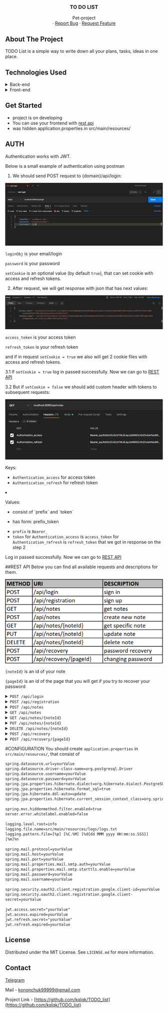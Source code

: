<div align="center">
  <h3 align="center">TO DO LIST</h3>

  <p align="center">
    Pet-project
    <br />
    ·
    <a href="https://github.com/kqlqk/list_TODO/issues">Report Bug</a>
    ·
    <a href="https://github.com/kqlqk/list_TODO/issues">Request Feature</a>
  </p>
</div>

## About The Project
TODO List is a simple way to write down all your plans, tasks, ideas in one place.


## Technologies Used
<details>
  <summary>Back-end</summary>
  <ol>
    <li><p>Java 11</p></li>
    <li><p>Maven</p></li>
    <li><p>Spring</p>
      <ul>
        <li><p>Spring boot</p></li>
            <details>
                <summary>Starters:</summary>
                <ol>
                    <ul>
                    <li><p>Data jpa</p></li>
                        <ul><li><p>Hibernate</p></li></ul>
                    <li><p>Mail</p></li>
                    <li><p>OAuth2 client</p></li>
                    <li><p>Security</p></li>
                    <li><p>Test</p></li>
                        <ul>
                            <li><p>JUnit</p></li>
                            <li><p>Mockito</p></li>
                        </ul>
                    <li><p>Validation</p></li>
                    <li><p>Web mvc</p></li>
                        <ul><li><p>Tomcat</p></li></ul>
                    <li><p>Thymeleaf</p></li>
                    </ul>
                </ol>
            </details>
      </ul>
    </li>
    <li><p>Jackson</p></li>
    <li><p>JsonWebToken</p></li>
    <li><p>PostgreSQL</p></li>
  </ol>
</details>

<details>
  <summary>Front-end</summary>
  <ol>
    <li><p>CSS</p></li>
    <ul>
        <li><p>Bootstrap</p></li>
    </ul>
    <li><p>HTML</p></li>
    <li><p>JavaScript</p></li>
  </ol>
</details>


## Get Started
* project is on developing
* You can use your frontend with <a href="#rest api">rest api</a>
* was hidden application.properties in src/main/resources/


## AUTH
Authentication works with JWT.

Below is a small example of authentication using postman

1. We should send POST request to {domain}/api/login:

<img src="images/auth/login1.png">

`loginObj` is your email/login

`password` is your password

`setCookie` is an optional value (by default `true`), that can set cookie with access and refresh tokens.


2. After request, we will get response with json that has next values:

<img src="images/auth/login2.png">

`access_token` is your access token

`refresh_token` is your refresh  token

and if in request `setCookie = true` we also will get 2 cookie files with access and refresh tokens.

3.1 If `setCookie = true` log in passed successfully. Now we can go to <a href="##REST API">REST API</a> 

3.2 But if `setCookie = false` we should add custom header with tokens to subsequent requests:

<img src="images/auth/login3.png">

Keys:
* `Authentication_access` for access token 
* `Authentication_refresh` for refresh token


<li><p>Values:</p>
      <ul>
        <li><p> consist of `prefix` and `token`</p></li>
        <li><p> has form: prefix_token </p></li>
      </ul>

* `prefix` is `Bearer_`
* `token` for `Authentication_access` is `access_token` for `Authentication_refresh` is `refresh_token` that we got in response on the step 2

Log in passed successfully. Now we can go to <a href="##REST API">REST API</a>


##REST API
Below you can find all available requests and descriptions for them.

<img src="images/rest/rest1.png">

`{noteId}` is an id of your note

`{pageId}` is an id of the page that you will get if you try to recover your password 
<details>
  <summary><code>POST /api/login</code></summary>
  <ol>
    <li><p>Request JSON:
<code>

    {
    "loginObj": "test@mail.com",
    "password": "CoolPassword00!",
    "setCookie": true
    }
</code>
<code>setCookie</code> is an optional value (by default <code>true</code>), that can set cookie with access and refresh tokens.</p></li>
<li><p>Response JSON 
<code>

    {
    "access_token":"someBigAccessToken"
    "refresh_token":"someBigRefreshToken"
    }
</code></p></li></ol>
</details>

<details>
<summary><code>POST /api/registration</code></summary>
  <ol>
    <li><p>Request JSON:
<code>

    {
    "email": "test@mail.com",
    "login":"CoolName123",
    "password": "CoolPassword00!",
    "setCookie": true
    }
</code>
<code>setCookie</code> is an optional value (by default <code>true</code>), that can set cookie with access and refresh tokens.</p></li>
<li><p>Response JSON 
<code>

    {
    "access_token":"someBigAccessToken"
    "refresh_token":"someBigRefreshToken"
    }
</code></p></li></ol>
</details>

<details>
<summary><code>POST /api/notes</code></summary>
  <ol>
    <li><p>Request JSON:
<code>

    {
    "title": "my plan",
    "body": "buy watermelon"
    }
</code>
<code>body</code> is an optional value, that can set body to your note.</p></li>
<li><p>Response JSON 
<code>

    [{
        "id": 87,
        "title": "my plan 2",
        "body": "buy banans",
        "lastEdited": "2022-07-25T09:41:21.536+00:00",
        "userId": 3
    },
    {
        "id": 123,
        "title": "my plan",
        "body": "buy watermelon",
        "lastEdited": "2022-07-28T15:38:12.989+00:00",
        "userId": 3
    }]
</code></p></li></ol>
</details>

<details>
<summary><code>GET /api/notes</code></summary>
  <ol><li><p>Response JSON 
<code>

    [{
        "id": 87,
        "title": "my plan 2",
        "body": "buy banans",
        "lastEdited": "2022-07-25T09:41:21.536+00:00",
        "userId": 3
    },
    {
        "id": 123,
        "title": "my plan",
        "body": "buy watermelon",
        "lastEdited": "2022-07-28T15:38:12.989+00:00",
        "userId": 3
    }]
</code></p></li></ol>
</details>


<details>
<summary><code>GET /api/notes/{noteId}</code></summary>
 <ol><li><p>Response JSON 
<code>

    {
        "id": 87,
        "title": "my plan 2",
        "body": "buy banans",
        "lastEdited": "2022-07-25T09:41:21.536+00:00",
        "userId": 3
    }
</code></p></li></ol>
</details>

<details>
<summary><code>PUT /api/notes/{noteId}</code></summary>
  <ol>
    <li><p>Request JSON:
<code>

    {
    "title": "my plan",
    "body": "buy watermelon"
    }
</code>
<code>body</code> is an optional value, that can set body to your note.</p></li>
<li><p>Response JSON 
<code>

    {
    "id": 87,
    "title": "my plan",
    "body": "buy watermelon",
    "lastEdited": "2022-07-28T15:55:00.914+00:00",
    "userId": 7
}
</code></p></li></ol>
</details>

<details>
<summary><code>DELETE /api/notes/{noteId}</code></summary>
  <ol><li><p>Response JSON 
<code>

    [{
    "id": 87,
    "title": "my plan 2",
    "body": "buy banans",
    "lastEdited": "2022-07-25T09:41:21.536+00:00",
    "userId": 3
    },
    {
    "id": 123,
    "title": "my plan",
    "body": "buy watermelon",
    "lastEdited": "2022-07-28T15:38:12.989+00:00",
    "userId": 3
    }]
}
</code></p></li></ol>
</details>

<details>
<summary><code>POST /api/recovery</code></summary>
  <ol>
    <li><p>Request JSON:
<code>

    {
    "email":"test@mail.com"
    }
</code></p></li>
<li><p>Response JSON 
<code>

    {
    "info": "A message with further actions has been sent to your email."
    }
</code></p></li></ol>
</details>

<details>
<summary><code>POST /api/recovery/{pageId}</code></summary>
  <ol>
    <li><p>Request JSON:
<code>

    {
    "password":"TESTpassword123!!"
    }
</code></p></li>
<li><p>Response JSON 
<code>

    {
    "info": "Password was successfully changed."
    }
</code></p></li></ol>
</details>


#CONFIGURATION
You should create `application.properties` in `src/main/resources/`, that consist of
```
spring.datasource.url=yourValue
spring.datasource.driver-class-name=org.postgresql.Driver
spring.datasource.username=yourValue
spring.datasource.password=yourValue
spring.jpa.properties.hibernate.dialect=org.hibernate.dialect.PostgreSQL10Dialect
spring.jpa.properties.hibernate.format_sql=true
spring.jpa.hibernate.ddl-auto=update
spring.jpa.properties.hibernate.current_session_context_class=org.springframework.orm.hibernate5.SpringSessionContext

spring.mvc.hiddenmethod.filter.enabled=true
server.error.whitelabel.enabled=false

logging.level.root=info
logging.file.name=src/main/resources/logs/logs.txt
logging.pattern.file=[%p] [%C.%M] [%d{dd MMM yyyy HH:mm:ss.SSS}] [%m]%n

spring.mail.protocol=yourValue
spring.mail.host=yourValue
spring.mail.port=yourValue
spring.mail.properties.mail.smtp.auth=yourValue
spring.mail.properties.mail.smtp.starttls.enable=yourValue
spring.mail.password=yourValue
spring.mail.username=yourValue

spring.security.oauth2.client.registration.google.client-id=yourValue
spring.security.oauth2.client.registration.google.client-secret=yourValue

jwt.access.secret="yourValue"
jwt.access.expired=yourValue
jwt.refresh.secret="yourValue"
jwt.refresh.expired=yourValue
```


## License
Distributed under the MIT License. See `LICENSE.md` for more information.


## Contact
[Telegram](https://t.me/kqlqk)

Mail - kononchuk99999@gmail.com

Project Link - [https://github.com/kqlqk/TODO_list](https://github.com/kqlqk/TODO_list)
